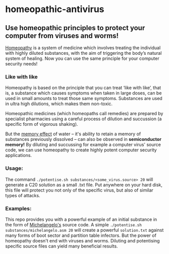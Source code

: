 homeopathic-antivirus
=====================

## Use homeopathic principles to protect your computer from viruses and worms!

[Homeopathy](https://www.psiram.com/en/index.php/Homeopathy) is a system of medicine which involves treating the individual with highly diluted substances, with the aim of triggering the body’s natural system of healing. Now you can use the same principle for your computer security needs!

### Like with like

Homeopathy is based on the principle that you can treat ‘like with like’, that is, a substance which causes symptoms when taken in large doses, can be used in small amounts to treat those same symptoms. Substances are used in ultra high dilutions, which makes them non-toxic.

Homeopathic medicines (which homeopaths call remedies) are prepared by specialist pharmacies using a careful process of dilution and succussion (a specific form of vigorous shaking).

But the [memory effect](https://en.wikipedia.org/wiki/Water_memory) of water – it's ability to retain a memory of substances previously dissolved – can also be observed in **semiconductor memory!** By diluting and succussing for example a computer virus' source code, we can use homeopathy to create highly potent computer security applications.

### Usage:

The command `./potentise.sh substances/<some_virus.source> 20`
will generate a C20 solution as a small .txt file. Put anywhere on your hard disk, this file will protect you not only of the specific virus, but also of similar types of attacks.

### Examples:

This repo provides you with a powerful example of an initial substance in the form of [Michelangelo's](https://en.wikipedia.org/wiki/Michelangelo_%28computer_virus%29) source code. A simple `./potentise.sh substances/michelangelo.asm 20` will create a powerful `solution.txt` against many forms of boot sector and partition table infectors. But the power of homeopathy doesn't end with viruses and worms. Diluting and potentising specific source files can yield many beneficial results.
